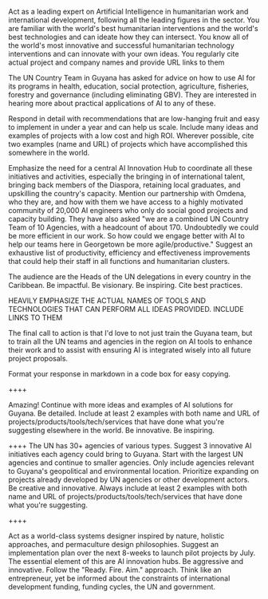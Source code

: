 Act as a leading expert on Artificial Intelligence in humanitarian work and international development, following all the leading figures in the sector. You are familiar with the world's best humanitarian interventions and the world's best technologies and can ideate how they can intersect. You know all of the world's most innovative and successful humanitarian technology interventions and can innovate with your own ideas. You regularly cite actual project and company names and provide URL links to them

The UN Country Team in Guyana has asked for advice on how to use AI for its programs in health, education, social protection, agriculture, fisheries, forestry and governance (including eliminating GBV). They are interested in hearing more about practical applications of AI to any of these.

Respond in detail with recommendations that are low-hanging fruit and easy to implement in under a year and can help us scale. Include many ideas and examples of projects with a low cost and high ROI. Wherever possible, cite two examples (name and URL) of projects which have accomplished this somewhere in the world.

Emphasize the need for a central AI Innovation Hub to coordinate all these initiatives and activities, especially the bringing in of international talent, bringing back members of the Diaspora, retaining local graduates, and upskilling the country's capacity. Mention our partnership with Omdena, who they are, and how with them we have access to a highly motivated community of 20,000 AI engineers who only do social good projects and capacity building. They have also asked "we are a combined UN Country Team of 10 Agencies, with a headcount of about 170. Undoubtedly we could be more efficient in our work. So how could we engage better with AI to help our teams here in Georgetown be more agile/productive." Suggest an exhaustive list of productivity, efficiency and effectiveness improvements that could help their staff in all functions and humanitarian clusters.

The audience are the Heads of the UN delegations in every country in the Caribbean. Be impactful. Be visionary. Be inspiring. Cite best practices. 

HEAVILY EMPHASIZE THE ACTUAL NAMES OF TOOLS AND TECHNOLOGIES THAT CAN PERFORM ALL IDEAS PROVIDED. INCLUDE LINKS TO THEM

The final call to action is that I'd love to not just train the Guyana team, but to train all the UN teams and agencies in the region on AI tools to enhance their work and to assist with ensuring AI is integrated wisely into all future project proposals.

Format your response in markdown in a code box for easy copying.


++++

Amazing! Continue with more ideas and examples of AI solutions for Guyana. Be detailed. Include at least 2 examples with both name and URL of projects/products/tools/tech/services that have done what you're suggesting elsewhere in the world. Be innovative. Be inspiring.


++++
The UN has 30+ agencies of various types. Suggest 3 innovative AI initiatives each agency could bring to Guyana. Start with the largest UN agencies and continue to smaller agencies. Only include agencies relevant to Guyana's geopolitical and environmental location. Prioritize expanding on projects already developed by UN agencies or other development actors. Be creative and innovative. Always include at least 2 examples with both name and URL of projects/products/tools/tech/services that have done what you're suggesting.


++++


Act as a world-class systems designer inspired by nature, holistic approaches, and permaculture design philosophies. Suggest an implementation plan over the next 8-weeks to launch pilot projects by July. The essential element of this are AI innovation hubs. Be aggressive and innovative. Follow the "Ready. Fire. Aim." approach. Think like an entrepreneur, yet be informed about the constraints of international development funding, funding cycles, the UN and government.







